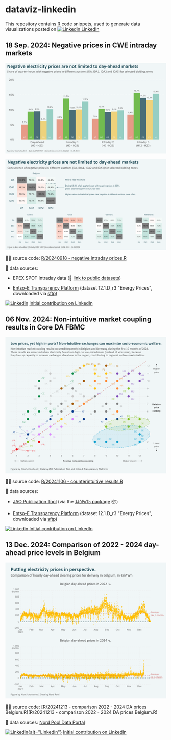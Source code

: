 # dataviz-linkedin

This repository contains R code snippets, used to generate data visualizations posted on [![Linkedin](https://cdn4.iconfinder.com/data/icons/social-media-flat-7/64/Social-media_LinkedIn-16.png) LinkedIn](https://www.linkedin.com/in/nicoschoutteet/ "External link to LinkedIn profile")

## 18 Sep. 2024: Negative prices in CWE intraday markets

![](output/20240918%20-%20occurrence%20of%20negative%20prices.png)

![](output/20240918%20-%20concurrence%20of%20negative%20prices.png)

👩‍💻 source code: [R/20240918 - negative intraday prices.R](R/20240918%20-%20negative%20intraday%20prices.R)

🔢 data sources:

-   EPEX SPOT Intraday data (🔗 [link to public datasets](https://www.epexspot.com/en/market-data))

-   [Entso-E Transparency Platform](https://newtransparency.entsoe.eu/) (dataset 12.1.D_r3 "Energy Prices", downloaded via [sftp](https://transparency.entsoe.eu/content/static_content/Static%20content/knowledge%20base/SFTP-Transparency_Docs.html))

[![Linkedin](https://cdn4.iconfinder.com/data/icons/social-media-flat-7/64/Social-media_LinkedIn-16.png)](#0 "External link to LinkedIn contribution") [Initial contribution on LinkedIn](https://www.linkedin.com/posts/nicoschoutteet_did-you-know-negative-electricity-market-activity-7242049959141728257-9GJu? "External link to LinkedIn contribution")

## 06 Nov. 2024: Non-intuitive market coupling results in Core DA FBMC

![](output/20241106%20-%20Core%20prices%20and%20net%20positions%20monthly%20ranking.png)

👩‍💻 source code: [R/20241106 - counterintuitive results.R](R/20241106%20-%20counterintuitive%20results.R)

🔢 data sources:

-   [JAO Publication Tool](https://publicationtool.jao.eu/core/) (via the [`JAOPuTo` package](https://github.com/nicoschoutteet/JAOPuTo/) 📦)

-   [Entso-E Transparency Platform](https://newtransparency.entsoe.eu/) (dataset 12.1.D_r3 "Energy Prices", downloaded via [sftp](https://transparency.entsoe.eu/content/static_content/Static%20content/knowledge%20base/SFTP-Transparency_Docs.html))

[![Linkedin](https://cdn4.iconfinder.com/data/icons/social-media-flat-7/64/Social-media_LinkedIn-16.png) Initial contribution on LinkedIn](https://www.linkedin.com/posts/nicoschoutteet_electricity-flows-from-low-priced-to-high-priced-activity-7259951574125350913-CElP? "External link to LinkedIn contribution")

## 13 Dec. 2024: Comparison of 2022 - 2024 day-ahead price levels in Belgium

![](output/20241213%20-%20comparison%202022%20-%202024%20DA%20prices%20Belgium.png)

👩‍💻 source code: [R/20241213 - comparison 2022 - 2024 DA prices Belgium.R](R/20241213 - comparison 2022 - 2024 DA prices Belgium.R)

🔢 data sources: [Nord Pool Data Portal](https://data.nordpoolgroup.com/auction/day-ahead/prices?deliveryDate=latest&currency=EUR&aggregation=DeliveryPeriod&deliveryAreas=BE,FR,GER,NL)

[![Linkedin](https://cdn4.iconfinder.com/data/icons/social-media-flat-7/64/Social-media_LinkedIn-16.png){alt="Linkedin"}](#0 "External link to LinkedIn contribution") [Initial contribution on LinkedIn](https://www.linkedin.com/posts/nicoschoutteet_wholesale-electricity-prices-are-increasing-activity-7273268935750307841-G7Vr?utm_source=share&utm_medium=member_desktop)
